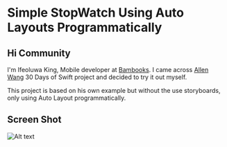 # Simple StopWatch Using Auto Layouts Programmatically

## Hi Community ##

I'm Ifeoluwa King, Mobile developer at [Bambooks](https:bambooks.io). I came across [Allen Wang](https://github.com/allenwong/30DaysofSwift) 30 Days of Swift project and decided to try it out myself.

This project is based on his own example but without the use storyboards, only using Auto Layout programmatically.

## Screen Shot ##

![Alt text](https://github.com/allenwong/30DaysofSwift/blob/master/Stop%20Watch%2030%20days%20of%20Swift/ScreenShot.png)